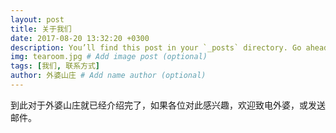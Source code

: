 ```yaml
---
layout: post
title: 关于我们
date: 2017-08-20 13:32:20 +0300
description: You’ll find this post in your `_posts` directory. Go ahead and edit it and re-build the site to see your changes. # Add post description (optional)
img: tearoom.jpg # Add image post (optional)
tags: [我们, 联系方式]
author: 外婆山庄 # Add name author (optional)
---
```

到此对于外婆山庄就已经介绍完了，如果各位对此感兴趣，欢迎致电外婆，或发送邮件。
